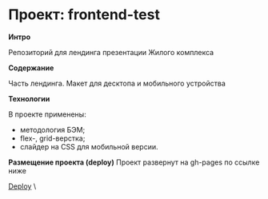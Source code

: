 # Проект: frontend-test

**Интро**

Репозиторий для лендинга презентации Жилого комплекса


**Содержание**

Часть лендинга. Макет для десктопа и мобильного устройства


**Технологии**

В проекте применены:
* методология БЭМ;
* flex-, grid-верстка;
* слайдер на CSS для мобильной версии.


**Размещение проекта (deploy)**
Проект развернут на gh-pages по ссылке ниже

[Deploy](https://svetlanapivovarova.github.io/architectural-style/) \

